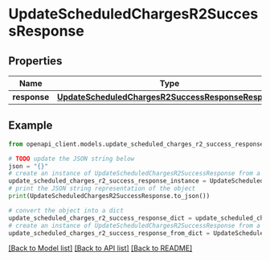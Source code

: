 # UpdateScheduledChargesR2SuccessResponse


## Properties

Name | Type | Description | Notes
------------ | ------------- | ------------- | -------------
**response** | [**UpdateScheduledChargesR2SuccessResponseResponse**](UpdateScheduledChargesR2SuccessResponseResponse.md) |  | 

## Example

```python
from openapi_client.models.update_scheduled_charges_r2_success_response import UpdateScheduledChargesR2SuccessResponse

# TODO update the JSON string below
json = "{}"
# create an instance of UpdateScheduledChargesR2SuccessResponse from a JSON string
update_scheduled_charges_r2_success_response_instance = UpdateScheduledChargesR2SuccessResponse.from_json(json)
# print the JSON string representation of the object
print(UpdateScheduledChargesR2SuccessResponse.to_json())

# convert the object into a dict
update_scheduled_charges_r2_success_response_dict = update_scheduled_charges_r2_success_response_instance.to_dict()
# create an instance of UpdateScheduledChargesR2SuccessResponse from a dict
update_scheduled_charges_r2_success_response_from_dict = UpdateScheduledChargesR2SuccessResponse.from_dict(update_scheduled_charges_r2_success_response_dict)
```
[[Back to Model list]](../README.md#documentation-for-models) [[Back to API list]](../README.md#documentation-for-api-endpoints) [[Back to README]](../README.md)


